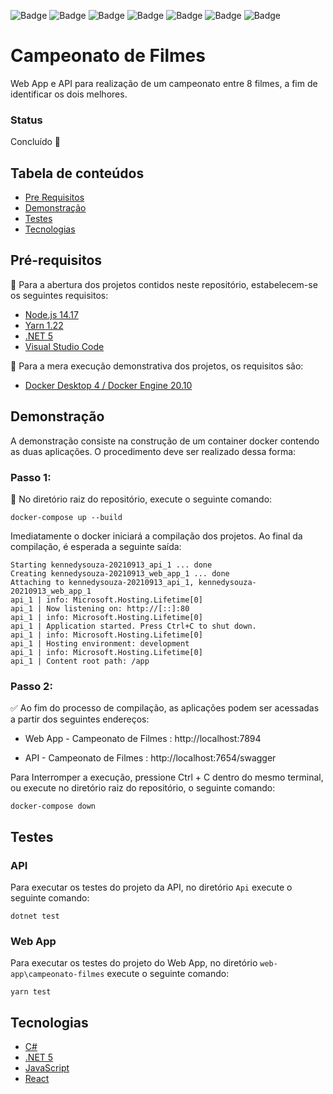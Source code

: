 
![Badge](https://img.shields.io/badge/React-17.0-information?style=flat&logo=React&logoColor=white&color=61DAFB) ![Badge](https://img.shields.io/badge/.NET-5.0-information?style=flat&logo=.NET&logoColor=white&color=512BD4) ![Badge](https://img.shields.io/badge/Node.js-14.17-information?style=flat&logo=Node.js&logoColor=white&color=339933) ![Badge](https://img.shields.io/badge/Yarn-1.22-information?style=flat&logo=Yarn&logoColor=white&color=2C8EBB) ![Badge](https://img.shields.io/badge/Docker-20.1-information?style=flat&logo=Docker&logoColor=white&color=2496ED) ![Badge](https://img.shields.io/badge/OPENAPI-3.0-information?style=flat&&color=Green) ![Badge](https://img.shields.io/badge/VS%20Code-1.60-information?style=flat&logo=Visual-Studio-Code&logoColor=white&color=007ACC)

# Campeonato de Filmes

Web App e API para realização de um campeonato entre 8 filmes, a fim de identificar os dois melhores.

### Status

Concluído 🚀

## Tabela de conteúdos

<!--ts-->
*  [Pre Requisitos](#pre-requisitos)
*  [Demonstração](#demonstração)
*  [Testes](#testes)
*  [Tecnologias](#tecnologias)
<!--te-->

## Pré-requisitos

📃 Para a abertura dos projetos contidos neste repositório, estabelecem-se os seguintes requisitos:

*  [Node.js 14.17](https://nodejs.org/)
*  [Yarn 1.22](https://classic.yarnpkg.com/en/docs/install/#windows-stable)
*  [.NET 5](https://dotnet.microsoft.com/download/dotnet/5.0)
*  [Visual Studio Code](https://code.visualstudio.com/download)

🚀 Para a mera execução demonstrativa dos projetos, os requisitos são:

*  [Docker Desktop 4 / Docker Engine 20.10](https://docs.docker.com/get-docker/)

## Demonstração

A demonstração consiste na construção de um container docker contendo as duas aplicações. O procedimento deve ser realizado dessa forma:

### Passo 1:

📁 No diretório raiz do repositório, execute o seguinte comando:

```
docker-compose up --build
```

Imediatamente o docker iniciará a compilação dos projetos. Ao final da compilação, é esperada a seguinte saída:  
```
Starting kennedysouza-20210913_api_1 ... done
Creating kennedysouza-20210913_web_app_1 ... done
Attaching to kennedysouza-20210913_api_1, kennedysouza-20210913_web_app_1
api_1 | info: Microsoft.Hosting.Lifetime[0]
api_1 | Now listening on: http://[::]:80
api_1 | info: Microsoft.Hosting.Lifetime[0]
api_1 | Application started. Press Ctrl+C to shut down.
api_1 | info: Microsoft.Hosting.Lifetime[0]
api_1 | Hosting environment: development
api_1 | info: Microsoft.Hosting.Lifetime[0]
api_1 | Content root path: /app
```
### Passo 2:
✅ Ao fim do processo de compilação, as aplicações podem ser acessadas a partir dos seguintes endereços:

* Web App - Campeonato de Filmes : http://localhost:7894

* API - Campeonato de Filmes : http://localhost:7654/swagger

  

Para Interromper a execução, pressione Ctrl + C dentro do mesmo terminal, ou execute no diretório raiz do repositório, o seguinte comando:
```
docker-compose down
```

## Testes

### API
Para executar os testes do projeto da API, no diretório ```Api``` execute o seguinte comando:
```
dotnet test
```
### Web App
Para executar os testes do projeto do Web App, no diretório ```web-app\campeonato-filmes``` execute o seguinte comando:
```
yarn test
```


## Tecnologias

*  [C#](https://docs.microsoft.com/pt-br/dotnet/csharp/)
*  [.NET 5](https://docs.microsoft.com/pt-br/dotnet/)
*  [JavaScript](https://www.javascript.com/)
*  [React](https://reactjs.org/)